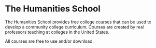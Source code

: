# The Humanities School
The Humanities School provides free college courses that can be used to develop a community college curriculum. Courses are created by real professors teaching at colleges in the United States.

All courses are free to use and/or download. 
